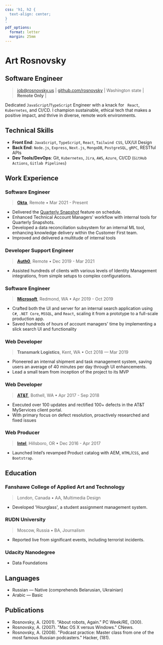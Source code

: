 ```yaml
---
css: 'h1, h2 {
  text-align: center;
}
'
pdf_options:
  format: letter
  margin: 25mm
---
```


# Art Rosnovsky

## Software Engineer

> job@rosnovsky.us | [github.com/rosnovsky](https://github.com/rosnovsky) | Washington state | **Remote Only** |

Dedicated `JavaScript`/`TypeScript` Engineer with a knack for ` React`, `Kubernetes`, and CI/CD. I champion sustainable, ethical tech that makes a positive impact, and thrive in diverse, remote work environments.

## Technical Skills

- **Front End**: `JavaScript`, `TypeScript`, `React`, `Tailwind CSS`, UX/UI Design
- **Back End**: `Node.js`, `Express`, `Next.js`, `MongoDB`, `PostgreSQL`, `gRPC`, RESTful APIs
- **Dev Tools/DevOps**: Git, `Kubernetes`, `Jira`, `AWS`, `Azure`, CI/CD (`GitHub Actions`, `Gitlab Pipelines`)

## Work Experience

### Software Engineer

> **[Okta](https://okta.com)**, Remote • Mar 2021 - Present

- Delivered the [Quarterly Snapshot](https://auth0.com/docs/get-started/tenant-settings/auth0-teams/quarterly-snapshot) feature on schedule.
- Enhanced Technical Account Managers' workflow with internal tools for Quarterly Snapshots.
- Developed a data reconciliation subsystem for an internal ML tool, enhancing knowledge delivery within the Customer First team.
- Improved and delivered a multitude of internal tools

### Developer Support Engineer

> **[Auth0](https://auth0.com)**, Remote • Dec 2019 - Mar 2021

- Assisted hundreds of clients with various levels of Identity Management integrations, from simple setups to complex configurations.

### Software Engineer

> **[Microsoft](https://microsoft.com)**, Redmond, WA • Apr 2019 - Oct 2019

- Crafted both the UI and server for an internal search application using `C#`, `.NET Core`, `MSSQL`, and `React`, scaling it from a prototype to a full-scale production app.
- Saved hundreds of hours of account managers' time by implementing a slick search UI and functionality

### Web Developer

> **Transmark Logistics**, Kent, WA • Oct 2018 — Mar 2019

- Pioneered an internal shipment and task management system, saving users an average of 40 minutes per day through UI enhancements.
- Lead a small team from inception of the project to its MVP

<div class="page-break"></div>

### Web Developer

> **[AT&T](https://att.com)**, Bothell, WA • Apr 2017 - Sep 2018

- Executed over 100 updates and rectified 100+ defects in the AT&T MyServices client portal.
- With primary focus on defect resolution, proactively researched and fixed issues


### Web Producer

> **[Intel](https://intel.com)**, Hillsboro, OR • Dec 2016 - Apr 2017

- Launched Intel’s revamped Product catalog with AEM, `HTML`/`CSS`, and `Bootstrap`.

## Education

### Fanshawe College of Applied Art and Technology

> London, Canada • AA, Multimedia Design

- Developed 'Hourglass', a student assignment management system.

### RUDN University

> Moscow, Russia • BA, Journalism

- Reported live from significant events, including terrorist incidents.

### Udacity Nanodegree

- Data Foundations

## Languages

- Russian — Native (comprehends Belarusian, Ukrainian)
- Arabic — Basic

## Publications

- Rosnovsky, A. (2001). "About robots, Again." PC Week/RE, (300).
- Rosnovsky, A. (2007). "Mac OS X versus Windows." CNews.
- Rosnovsky, A. (2008). "Podcast practice: Master class from one of the most famous Russian podcasters." Hacker, (181).
